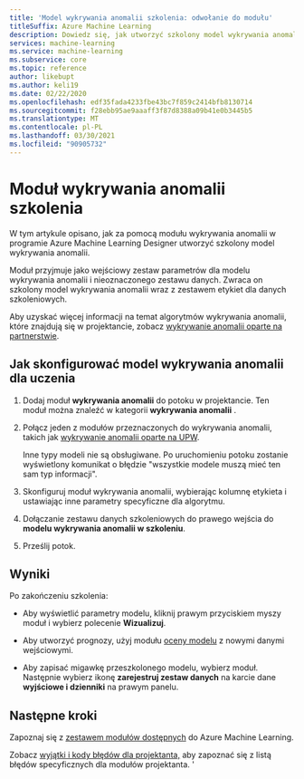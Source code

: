 ```yaml
---
title: 'Model wykrywania anomalii szkolenia: odwołanie do modułu'
titleSuffix: Azure Machine Learning
description: Dowiedz się, jak utworzyć szkolony model wykrywania anomalii przy użyciu modułu wykrywania anomalii w modelu.
services: machine-learning
ms.service: machine-learning
ms.subservice: core
ms.topic: reference
author: likebupt
ms.author: keli19
ms.date: 02/22/2020
ms.openlocfilehash: edf35fada4233fbe43bc7f859c2414bfb8130714
ms.sourcegitcommit: f28ebb95ae9aaaff3f87d8388a09b41e0b3445b5
ms.translationtype: MT
ms.contentlocale: pl-PL
ms.lasthandoff: 03/30/2021
ms.locfileid: "90905732"
---
```

# <a name="train-anomaly-detection-model-module"></a>Moduł wykrywania anomalii szkolenia

W tym artykule opisano, jak za pomocą modułu wykrywania anomalii w programie Azure Machine Learning Designer utworzyć szkolony model wykrywania anomalii.

Moduł przyjmuje jako wejściowy zestaw parametrów dla modelu wykrywania anomalii i nieoznaczonego zestawu danych. Zwraca on szkolony model wykrywania anomalii wraz z zestawem etykiet dla danych szkoleniowych.  

Aby uzyskać więcej informacji na temat algorytmów wykrywania anomalii, które znajdują się w projektancie, zobacz [wykrywanie anomalii oparte na partnerstwie](pca-based-anomaly-detection.md).  

## <a name="how-to-configure-train-anomaly-detection-model"></a>Jak skonfigurować model wykrywania anomalii dla uczenia 

1.  Dodaj moduł **wykrywania anomalii** do potoku w projektancie. Ten moduł można znaleźć w kategorii **wykrywania anomalii** .

2. Połącz jeden z modułów przeznaczonych do wykrywania anomalii, takich jak [wykrywanie anomalii oparte na UPW](pca-based-anomaly-detection.md).

    Inne typy modeli nie są obsługiwane. Po uruchomieniu potoku zostanie wyświetlony komunikat o błędzie "wszystkie modele muszą mieć ten sam typ informacji".  

3.  Skonfiguruj moduł wykrywania anomalii, wybierając kolumnę etykieta i ustawiając inne parametry specyficzne dla algorytmu.  

4.  Dołączanie zestawu danych szkoleniowych do prawego wejścia do **modelu wykrywania anomalii w szkoleniu**.  

5.  Prześlij potok.  

## <a name="results"></a>Wyniki

Po zakończeniu szkolenia:

+ Aby wyświetlić parametry modelu, kliknij prawym przyciskiem myszy moduł i wybierz polecenie **Wizualizuj**. 

+ Aby utworzyć prognozy, użyj modułu [oceny modelu](score-model.md) z nowymi danymi wejściowymi.

+ Aby zapisać migawkę przeszkolonego modelu, wybierz moduł. Następnie wybierz ikonę **zarejestruj zestaw danych** na karcie dane **wyjściowe i dzienniki** na prawym panelu.   

 
## <a name="next-steps"></a>Następne kroki

Zapoznaj się z [zestawem modułów dostępnych](module-reference.md) do Azure Machine Learning. 

Zobacz [wyjątki i kody błędów dla projektanta,](designer-error-codes.md) aby zapoznać się z listą błędów specyficznych dla modułów projektanta.
'